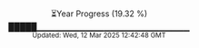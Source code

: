<p align="center">
⏳Year Progress (19.32 %) <br>
█████▁▁▁▁▁▁▁▁▁▁▁▁▁▁▁▁▁▁▁▁▁▁▁▁▁ <br>
<sub>Updated: Wed, 12 Mar 2025 12:42:48 GMT</sub>
</p>

